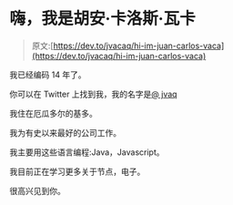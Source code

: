 # 嗨，我是胡安·卡洛斯·瓦卡

> 原文:[https://dev.to/jvacaq/hi-im-juan-carlos-vaca](https://dev.to/jvacaq/hi-im-juan-carlos-vaca)

我已经编码 14 年了。

你可以在 Twitter 上找到我，我的名字是[@ jvaq](https://twitter.com/jvacaq)

我住在厄瓜多尔的基多。

我为有史以来最好的公司工作。

我主要用这些语言编程:Java，Javascript。

我目前正在学习更多关于节点，电子。

很高兴见到你。